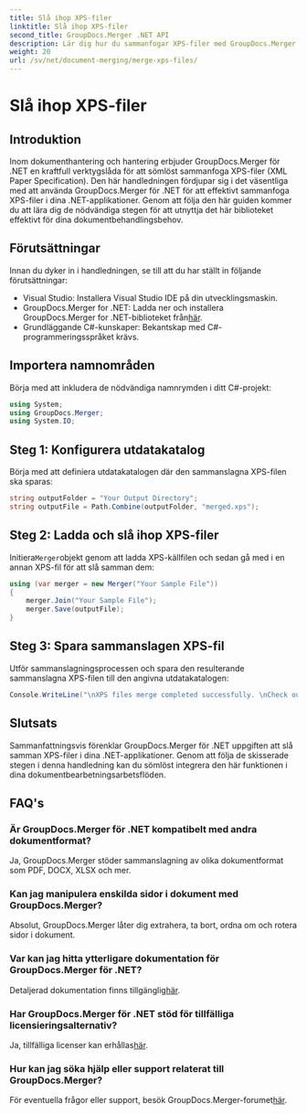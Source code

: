 ```yaml
---
title: Slå ihop XPS-filer
linktitle: Slå ihop XPS-filer
second_title: GroupDocs.Merger .NET API
description: Lär dig hur du sammanfogar XPS-filer med GroupDocs.Merger för .NET utan ansträngning. Förenkla dokumentbehandlingen i dina .NET-applikationer.
weight: 20
url: /sv/net/document-merging/merge-xps-files/
---
```


# Slå ihop XPS-filer

## Introduktion
Inom dokumenthantering och hantering erbjuder GroupDocs.Merger för .NET en kraftfull verktygslåda för att sömlöst sammanfoga XPS-filer (XML Paper Specification). Den här handledningen fördjupar sig i det väsentliga med att använda GroupDocs.Merger för .NET för att effektivt sammanfoga XPS-filer i dina .NET-applikationer. Genom att följa den här guiden kommer du att lära dig de nödvändiga stegen för att utnyttja det här biblioteket effektivt för dina dokumentbehandlingsbehov.
## Förutsättningar
Innan du dyker in i handledningen, se till att du har ställt in följande förutsättningar:
- Visual Studio: Installera Visual Studio IDE på din utvecklingsmaskin.
-  GroupDocs.Merger for .NET: Ladda ner och installera GroupDocs.Merger for .NET-biblioteket från[här](https://releases.groupdocs.com/merger/net/).
- Grundläggande C#-kunskaper: Bekantskap med C#-programmeringsspråket krävs.

## Importera namnområden
Börja med att inkludera de nödvändiga namnrymden i ditt C#-projekt:
```csharp
using System; 
using GroupDocs.Merger;
using System.IO;
```
## Steg 1: Konfigurera utdatakatalog
Börja med att definiera utdatakatalogen där den sammanslagna XPS-filen ska sparas:
```csharp
string outputFolder = "Your Output Directory";
string outputFile = Path.Combine(outputFolder, "merged.xps");
```
## Steg 2: Ladda och slå ihop XPS-filer
 Initiera`Merger`objekt genom att ladda XPS-källfilen och sedan gå med i en annan XPS-fil för att slå samman dem:
```csharp
using (var merger = new Merger("Your Sample File"))
{
    merger.Join("Your Sample File");
    merger.Save(outputFile);
}
```
## Steg 3: Spara sammanslagen XPS-fil
Utför sammanslagningsprocessen och spara den resulterande sammanslagna XPS-filen till den angivna utdatakatalogen:
```csharp
Console.WriteLine("\nXPS files merge completed successfully. \nCheck output in {0}", outputFolder);
```

## Slutsats
Sammanfattningsvis förenklar GroupDocs.Merger för .NET uppgiften att slå samman XPS-filer i dina .NET-applikationer. Genom att följa de skisserade stegen i denna handledning kan du sömlöst integrera den här funktionen i dina dokumentbearbetningsarbetsflöden.

## FAQ's
### Är GroupDocs.Merger för .NET kompatibelt med andra dokumentformat?
Ja, GroupDocs.Merger stöder sammanslagning av olika dokumentformat som PDF, DOCX, XLSX och mer.
### Kan jag manipulera enskilda sidor i dokument med GroupDocs.Merger?
Absolut, GroupDocs.Merger låter dig extrahera, ta bort, ordna om och rotera sidor i dokument.
### Var kan jag hitta ytterligare dokumentation för GroupDocs.Merger för .NET?
 Detaljerad dokumentation finns tillgänglig[här](https://tutorials.groupdocs.com/merger/net/).
### Har GroupDocs.Merger för .NET stöd för tillfälliga licensieringsalternativ?
 Ja, tillfälliga licenser kan erhållas[här](https://purchase.groupdocs.com/temporary-license/).
### Hur kan jag söka hjälp eller support relaterat till GroupDocs.Merger?
 För eventuella frågor eller support, besök GroupDocs.Merger-forumet[här](https://forum.groupdocs.com/c/merger/32).